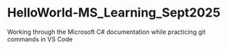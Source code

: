 # HelloWorld-MS_Learning_Sept2025
Working through the Microsoft C# documentation while practicing git commands in VS Code
